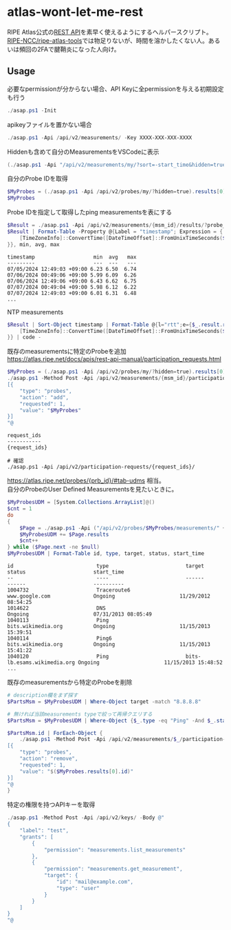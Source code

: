 # atlas-wont-let-me-rest

RIPE Atlas公式の[REST API](https://atlas.ripe.net/docs/apis/rest-api-reference/)を素早く使えるようにするヘルパースクリプト。  
[RIPE-NCC/ripe-atlas-tools](https://github.com/RIPE-NCC/ripe-atlas-tools)では物足りないが、時間を溶かしたくない人。あるいは頻回の2FAで腱鞘炎になった人向け。

## Usage

必要なpermissionが分からない場合、API Keyに全permissionを与える初期設定も行う
```powershell
./asap.ps1 -Init
```
apikeyファイルを置かない場合
```powershell
./asap.ps1 -Api /api/v2/measurements/ -Key XXXX-XXX-XXX-XXXX
```
Hiddenも含めて自分のMeasurementsをVSCodeに表示
```powershell
(./asap.ps1 -Api "/api/v2/measurements/my/?sort=-start_time&hidden=true").results | code -
```

自分のProbe IDを取得
```powershell
$MyProbes = (./asap.ps1 -Api /api/v2/probes/my/?hidden=true).results[0].id
$MyProbes
```
Probe IDを指定して取得したping measurementsを表にする
```powershell
$Result = ./asap.ps1 -Api /api/v2/measurements/{msm_id}/results/?probe_ids=$MyProbes
$Result | Format-Table -Property @{Label = "timestamp"; Expression = {
    [TimeZoneInfo]::ConvertTime([DateTimeOffset]::FromUnixTimeSeconds($_.timestamp), [TimeZoneInfo]::FindSystemTimeZoneById('Asia/Tokyo'))
}}, min, avg, max
```
```
timestamp                   min  avg   max
---------                   ---  ---   ---
07/05/2024 12:49:03 +09:00 6.23 6.50  6.74
07/06/2024 00:49:06 +09:00 5.99 6.09  6.26
07/06/2024 12:49:06 +09:00 6.43 6.62  6.75
07/07/2024 00:49:04 +09:00 5.98 6.12  6.22
07/07/2024 12:49:03 +09:00 6.01 6.31  6.48
...
```

NTP measurements
```powershell
$Result | Sort-Object timestamp | Format-Table @{l="rtt";e={$_.result.rtt}}, @{Label = "timestamp"; Expression = {
    [TimeZoneInfo]::ConvertTime([DateTimeOffset]::FromUnixTimeSeconds($_.timestamp), [TimeZoneInfo]::FindSystemTimeZoneById('Asia/Tokyo'))
}} | code -
```

既存のmeasurementsに特定のProbeを追加  
https://atlas.ripe.net/docs/apis/rest-api-manual/participation_requests.html
```powershell
$MyProbes = (./asap.ps1 -Api /api/v2/probes/my/?hidden=true).results[0].id
./asap.ps1 -Method Post -Api /api/v2/measurements/{msm_id}/participation-requests/ -Body @"
[{
    "type": "probes",
    "action": "add",
    "requested": 1,
    "value": "$MyProbes"
}]
"@
```
```
request_ids
-----------
{request_ids}
```
```
# 確認
./asap.ps1 -Api /api/v2/participation-requests/{request_ids}/
```

https://atlas.ripe.net/probes/{prb_id}/#tab-udms 相当。  
自分のProbeのUser Defined Measurementsを見たいときに。
```powershell
$MyProbesUDM = [System.Collections.ArrayList]@()
$cnt = 1
do
{
    $Page = ./asap.ps1 -Api ("/api/v2/probes/$MyProbes/measurements/" + ($cnt -eq 1 ? "" : "?page=$cnt"))
    $MyProbesUDM += $Page.results
    $cnt++
} while ($Page.next -ne $null)
$MyProbesUDM | Format-Table id, type, target, status, start_time
```
```
id                           type                         target                      status                      start_time
--                           ----                         ------                      ------                      ----------
1004732                      Traceroute6                  www.google.com              Ongoing                     11/29/2012 08:54:25
1014622                      DNS                                                      Ongoing                     07/31/2013 08:05:49
1040113                      Ping                         bits.wikimedia.org          Ongoing                     11/15/2013 15:39:51
1040114                      Ping6                        bits.wikimedia.org          Ongoing                     11/15/2013 15:41:22
1040120                      Ping                         bits-lb.esams.wikimedia.org Ongoing                     11/15/2013 15:48:52
...
```
既存のmeasurementsから特定のProbeを削除
```powershell
# description欄をまず探す
$PartsMsm = $MyProbesUDM | Where-Object target -match "8.8.8.8"

# 無ければ当該measurements typeで絞って再帰クエリする
$PartsMsm = $MyProbesUDM | Where-Object {$_.type -eq "Ping" -And $_.status -eq "Ongoing" -And $_.target -notmatch "ripe.net"}
```
```powershell
$PartsMsm.id | ForEach-Object {
    ./asap.ps1 -Method Post -Api /api/v2/measurements/$_/participation-requests/ -Body @"
[{
    "type": "probes",
    "action": "remove",
    "requested": 1,
    "value": "$($MyProbes.results[0].id)"
}]
"@
}
```

特定の権限を持つAPIキーを取得

```powershell
./asap.ps1 -Method Post -Api /api/v2/keys/ -Body @"
{
    "label": "test",
    "grants": [
        {
            "permission": "measurements.list_measurements"
        },
        {
            "permission": "measurements.get_measurement",
            "target": {
                "id": "mail@example.com",
                "type": "user"
            }
        }
    ]
}
"@
```
